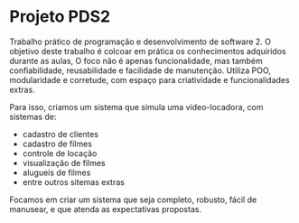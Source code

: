 # Projeto PDS2

Trabalho prático de programação e desenvolvimento de software 2. 
O objetivo deste trabalho é colcoar em prática os conhecimentos adquiridos durante as aulas, 
O foco não é apenas funcionalidade, mas também confiabilidade, reusabilidade e facilidade de manutenção. Utiliza POO, modularidade e corretude, com espaço para criatividade e funcionalidades extras.

Para isso, criamos um sistema que simula uma vídeo-locadora, com sistemas de: <br>
- cadastro de clientes<br>
- cadastro de filmes<br>
- controle de locação<br>
- visualização de filmes <br>
- alugueis de filmes<br>
- entre outros sitemas extras<br>


Focamos em criar um sistema que seja completo, robusto, fácil de manusear, e que atenda as expectativas propostas. 
